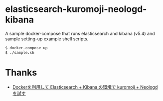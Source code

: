 # elasticsearch-kuromoji-neologd-kibana

A sample docker-compose that runs elasticsearch and kibana (v5.4) and sample setting-up example shell scripts.

```bash
$ docker-compose up
$ ./sample.sh
```

# Thanks

* [Dockerを利用して Elasticsearch + Kibana の環境で kuromoji + Neologd を試す](https://qiita.com/akym03/items/e99fafe36eb758cefd89)
